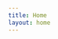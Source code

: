 ```yaml
---
title: Home
layout: home
---
```


<script src="https://gist.github.com/kimk-ki/017f9a8452368ab2576ee659e4a2cdcf.js"></script>

<script src="https://gist.github.com/kimk-ki/c70aca667ad69339c2c43820aafdcd47.js"></script>

<script src="https://gist.github.com/kimk-ki/c70aca667ad69339c2c43820aafdcd47.js"></script>
